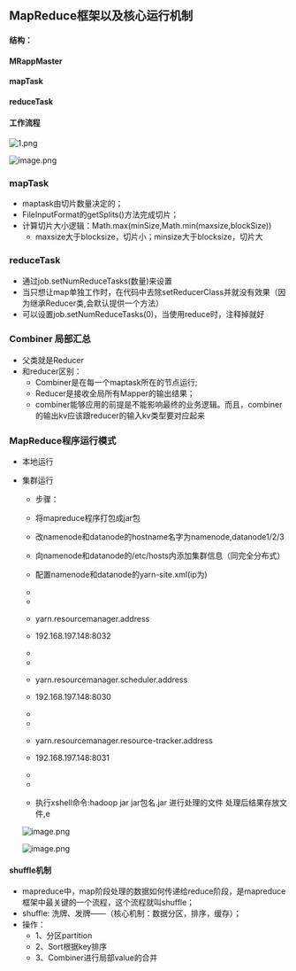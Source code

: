 ## MapReduce框架以及核心运行机制

#### 结构：
#### MRappMaster
#### mapTask
#### reduceTask
#### 工作流程

 ![1.png](https://upload-images.jianshu.io/upload_images/14466577-6336c6df63810e4e.png?imageMogr2/auto-orient/strip%7CimageView2/2/w/1240)

 ![image.png](https://upload-images.jianshu.io/upload_images/14466577-d3d94fe03f058c1c.png?imageMogr2/auto-orient/strip%7CimageView2/2/w/1240)

### mapTask
* maptask由切片数量决定的；
* FileInputFormat的getSplits()方法完成切片；
* 计算切片大小逻辑：Math.max(minSize,Math.min(maxsize,blockSize))
  * maxsize大于blocksize，切片小；minsize大于blocksize，切片大
### reduceTask
* 通过job.setNumReduceTasks(数量)来设置
* 当只想让map单独工作时，在代码中去除setReducerClass并就没有效果（因为继承Reducer类,会默认提供一个方法）
* 可以设置job.setNumReduceTasks(0)，当使用reduce时，注释掉就好
### Combiner 局部汇总
* 父类就是Reducer
* 和reducer区别：
  * Combiner是在每一个maptask所在的节点运行;
  * Reducer是接收全局所有Mapper的输出结果；
  * combiner能够应用的前提是不能影响最终的业务逻辑。而且，combiner的输出kv应该跟reducer的输入kv类型要对应起来 
### MapReduce程序运行模式
* 本地运行
* 集群运行
  * 步骤：
  * 将mapreduce程序打包成jar包 
  * 改namenode和datanode的hostname名字为namenode,datanode1/2/3
  * 向namenode和datanode的/etc/hosts内添加集群信息（同完全分布式）
  * 配置namenode和datanode的yarn-site.xml(ip为)
  
   *  <configuration>
   * <property>

   * <name>yarn.resourcemanager.address</name>
   * <value>192.168.197.148:8032</value>

   * </property>

   * <property>

   * <name>yarn.resourcemanager.scheduler.address</name>

   *  <value>192.168.197.148:8030</value>

   * </property>

   * <property>

   * <name>yarn.resourcemanager.resource-tracker.address</name>

   *  <value>192.168.197.148:8031</value>

   * </property>
   * </configuration>

  * 执行xshell命令:hadoop jar jar包名.jar 进行处理的文件 处理后结果存放文件,e

  ![image.png](https://upload-images.jianshu.io/upload_images/14466577-73e356c9fba4c505.png?imageMogr2/auto-orient/strip%7CimageView2/2/w/1240)

  ![image.png](https://upload-images.jianshu.io/upload_images/14466577-97e99cf81cead073.png?imageMogr2/auto-orient/strip%7CimageView2/2/w/1240)
#### shuffle机制
* mapreduce中，map阶段处理的数据如何传递给reduce阶段，是mapreduce框架中最关键的一个流程，这个流程就叫shuffle；
* shuffle: 洗牌、发牌——（核心机制：数据分区，排序，缓存）；
* 操作：
  * 1、分区partition
  * 2、Sort根据key排序
  * 3、Combiner进行局部value的合并

